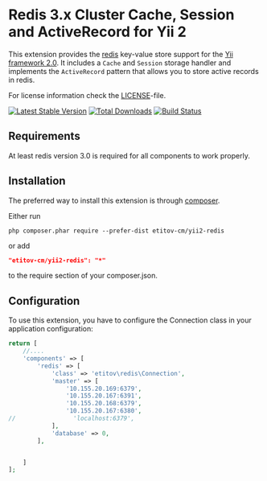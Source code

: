 Redis 3.x Cluster Cache, Session and ActiveRecord for Yii 2
===============================================

This extension provides the [redis](http://redis.io/) key-value store support for the [Yii framework 2.0](http://www.yiiframework.com).
It includes a `Cache` and `Session` storage handler and implements the `ActiveRecord` pattern that allows
you to store active records in redis.

For license information check the [LICENSE](LICENSE.md)-file.

[![Latest Stable Version](https://poser.pugx.org/etitov-cm/yii2-redis/v/stable.png)](https://packagist.org/packages/etitov-cm/yii2-redis)
[![Total Downloads](https://poser.pugx.org/etitov-cm/yii2-redis/downloads.png)](https://packagist.org/packages/etitov-cm/yii2-redis)
[![Build Status](https://travis-ci.org/etitov-cm/yii2-redis.svg?branch=master)](https://travis-ci.org/etitov-cm/yii2-redis)


Requirements
------------

At least redis version 3.0 is required for all components to work properly.

Installation
------------

The preferred way to install this extension is through [composer](http://getcomposer.org/download/).

Either run

```
php composer.phar require --prefer-dist etitov-cm/yii2-redis
```

or add

```json
"etitov-cm/yii2-redis": "*"
```

to the require section of your composer.json.


Configuration
-------------

To use this extension, you have to configure the Connection class in your application configuration:

```php
return [
    //....
    'components' => [
        'redis' => [
            'class' => 'etitov\redis\Connection',
            'master' => [
                '10.155.20.169:6379',
                '10.155.20.167:6391',
                '10.155.20.168:6379',
                '10.155.20.167:6380',
//                'localhost:6379',
            ],
            'database' => 0,
        ],


    ]
];
```
